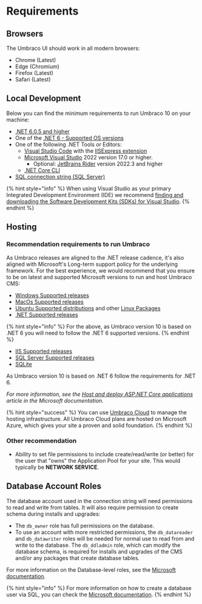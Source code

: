 # Requirements

## Browsers

The Umbraco UI should work in all modern browsers:

* Chrome (Latest)
* Edge (Chromium)
* Firefox (Latest)
* Safari (Latest)

## Local Development

Below you can find the minimum requirements to run Umbraco 10 on your machine:

* [.NET 6.0.5 and higher](https://dotnet.microsoft.com/en-us/download/dotnet/6.0)
* One of the [.NET 6 - Supported OS versions](https://github.com/dotnet/core/blob/main/release-notes/6.0/supported-os.md)
* One of the following .NET Tools or Editors:
  * [Visual Studio Code](https://code.visualstudio.com/) with the [IISExpress extension](https://marketplace.visualstudio.com/items?itemName=warren-buckley.iis-express)
  * [Microsoft Visual Studio](https://www.visualstudio.com/) 2022 version 17.0 or higher.
    * Optional: [JetBrains Rider](https://www.jetbrains.com/rider) version 2022.3 and higher
  * [.NET Core CLI](install/install-umbraco-with-templates.md)
* [SQL connection string (SQL Server)](../../reference/configuration/connectionstringssettings.md)

{% hint style="info" %}
When using Visual Studio as your primary Integrated Development Environment (IDE) we recommend [finding and downloading the Software Development Kits (SDKs) for Visual Studio](https://dotnet.microsoft.com/en-us/download/visual-studio-sdks).
{% endhint %}

## Hosting

### Recommendation requirements to run Umbraco

As Umbraco releases are aligned to the .NET release cadence, it's also aligned with Microsoft's Long-term support policy for the underlying framework. For the best experience, we would recommend that you ensure to be on latest and supported Microsoft versions to run and host Umbraco CMS:

* [Windows Supported releases](https://learn.microsoft.com/en-us/dotnet/core/install/windows?tabs=net70#supported-releases)
* [MacOs Supported releases](https://learn.microsoft.com/en-us/dotnet/core/install/macos#supported-releases)
* [Ubuntu Supported distributions](https://learn.microsoft.com/en-us/dotnet/core/install/linux-ubuntu#supported-distributions) and other [Linux Packages](https://learn.microsoft.com/en-us/dotnet/core/install/linux#packages)
* [.NET Supported releases](https://dotnet.microsoft.com/en-us/platform/support/policy)

{% hint style="info" %}
For the above, as Umbraco version 10 is based on .NET 6 you will need to follow the .NET 6 supported versions.
{% endhint %}

* [IIS Supported releases](https://learn.microsoft.com/en-us/lifecycle/products/internet-information-services-iis)
* [SQL Server Supported releases](https://learn.microsoft.com/en-us/sql/sql-server/end-of-support/sql-server-end-of-support-overview?view=sql-server-ver16#lifecycle-dates)
* [SQLite](https://www.sqlite.org/index.html)

As Umbraco version 10 is based on .NET 6 follow the requirements for .NET 6.

_For more information, see the_ [_Host and deploy ASP.NET Core applications_](https://learn.microsoft.com/en-us/aspnet/core/host-and-deploy/?view=aspnetcore-6.0) _article in the Microsoft documentation._

{% hint style="success" %}
You can use [Umbraco Cloud](https://umbraco.com/products/umbraco-cloud/) to manage the hosting infrastructure. All Umbraco Cloud plans are hosted on Microsoft Azure, which gives your site a proven and solid foundation.
{% endhint %}

### Other recommendation

* Ability to set file permissions to include create/read/write (or better) for the user that "owns" the Application Pool for your site. This would typically be **NETWORK SERVICE**.

## Database Account Roles

The database account used in the connection string will need permissions to read and write from tables. It will also require permission to create schema during installs and upgrades:

* The `db_owner` role has full permissions on the database.
* To use an account with more restricted permissions, the `db_datareader` and `db_datawriter` roles will be needed for normal use to read from and write to the database. The `db_ddladmin` role, which can modify the database schema, is required for installs and upgrades of the CMS and/or any packages that create database tables.

For more information on the Database-level roles, see the [Microsoft documentation](https://docs.microsoft.com/en-us/sql/relational-databases/security/authentication-access/database-level-roles?view=sql-server-ver16#fixed-database-roles).

{% hint style="info" %}
For more information on how to create a database user via SQL, you can check the [Microsoft documentation](https://learn.microsoft.com/en-us/sql/relational-databases/security/authentication-access/database-level-roles?view=sql-server-ver16#a--adding-a-user-to-a-database-level-role).
{% endhint %}
